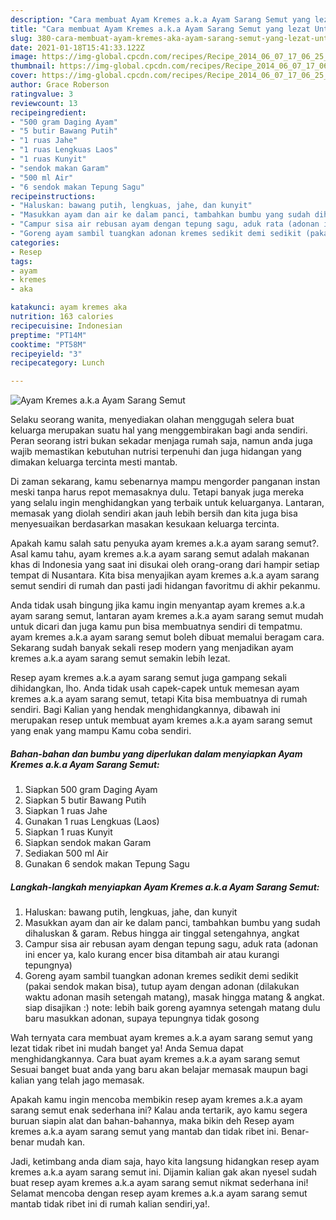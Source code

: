```yaml
---
description: "Cara membuat Ayam Kremes a.k.a Ayam Sarang Semut yang lezat Untuk Jualan"
title: "Cara membuat Ayam Kremes a.k.a Ayam Sarang Semut yang lezat Untuk Jualan"
slug: 380-cara-membuat-ayam-kremes-aka-ayam-sarang-semut-yang-lezat-untuk-jualan
date: 2021-01-18T15:41:33.122Z
image: https://img-global.cpcdn.com/recipes/Recipe_2014_06_07_17_06_25_10_44264e_original_20131009_031515/680x482cq70/ayam-kremes-aka-ayam-sarang-semut-foto-resep-utama.jpg
thumbnail: https://img-global.cpcdn.com/recipes/Recipe_2014_06_07_17_06_25_10_44264e_original_20131009_031515/680x482cq70/ayam-kremes-aka-ayam-sarang-semut-foto-resep-utama.jpg
cover: https://img-global.cpcdn.com/recipes/Recipe_2014_06_07_17_06_25_10_44264e_original_20131009_031515/680x482cq70/ayam-kremes-aka-ayam-sarang-semut-foto-resep-utama.jpg
author: Grace Roberson
ratingvalue: 3
reviewcount: 13
recipeingredient:
- "500 gram Daging Ayam"
- "5 butir Bawang Putih"
- "1 ruas Jahe"
- "1 ruas Lengkuas Laos"
- "1 ruas Kunyit"
- "sendok makan Garam"
- "500 ml Air"
- "6 sendok makan Tepung Sagu"
recipeinstructions:
- "Haluskan: bawang putih, lengkuas, jahe, dan kunyit"
- "Masukkan ayam dan air ke dalam panci, tambahkan bumbu yang sudah dihaluskan &amp; garam. Rebus hingga air tinggal setengahnya, angkat"
- "Campur sisa air rebusan ayam dengan tepung sagu, aduk rata (adonan ini encer ya, kalo kurang encer bisa ditambah air atau kurangi tepungnya)"
- "Goreng ayam sambil tuangkan adonan kremes sedikit demi sedikit (pakai sendok makan bisa), tutup ayam dengan adonan (dilakukan waktu adonan masih setengah matang), masak hingga matang &amp; angkat. siap disajikan :) note: lebih baik goreng ayamnya setengah matang dulu baru masukkan adonan, supaya tepungnya tidak gosong"
categories:
- Resep
tags:
- ayam
- kremes
- aka

katakunci: ayam kremes aka 
nutrition: 163 calories
recipecuisine: Indonesian
preptime: "PT14M"
cooktime: "PT58M"
recipeyield: "3"
recipecategory: Lunch

---
```



![Ayam Kremes a.k.a Ayam Sarang Semut](https://img-global.cpcdn.com/recipes/Recipe_2014_06_07_17_06_25_10_44264e_original_20131009_031515/680x482cq70/ayam-kremes-aka-ayam-sarang-semut-foto-resep-utama.jpg)

Selaku seorang wanita, menyediakan olahan menggugah selera buat keluarga merupakan suatu hal yang menggembirakan bagi anda sendiri. Peran seorang istri bukan sekadar menjaga rumah saja, namun anda juga wajib memastikan kebutuhan nutrisi terpenuhi dan juga hidangan yang dimakan keluarga tercinta mesti mantab.

Di zaman  sekarang, kamu sebenarnya mampu mengorder panganan instan meski tanpa harus repot memasaknya dulu. Tetapi banyak juga mereka yang selalu ingin menghidangkan yang terbaik untuk keluarganya. Lantaran, memasak yang diolah sendiri akan jauh lebih bersih dan kita juga bisa menyesuaikan berdasarkan masakan kesukaan keluarga tercinta. 



Apakah kamu salah satu penyuka ayam kremes a.k.a ayam sarang semut?. Asal kamu tahu, ayam kremes a.k.a ayam sarang semut adalah makanan khas di Indonesia yang saat ini disukai oleh orang-orang dari hampir setiap tempat di Nusantara. Kita bisa menyajikan ayam kremes a.k.a ayam sarang semut sendiri di rumah dan pasti jadi hidangan favoritmu di akhir pekanmu.

Anda tidak usah bingung jika kamu ingin menyantap ayam kremes a.k.a ayam sarang semut, lantaran ayam kremes a.k.a ayam sarang semut mudah untuk dicari dan juga kamu pun bisa membuatnya sendiri di tempatmu. ayam kremes a.k.a ayam sarang semut boleh dibuat memalui beragam cara. Sekarang sudah banyak sekali resep modern yang menjadikan ayam kremes a.k.a ayam sarang semut semakin lebih lezat.

Resep ayam kremes a.k.a ayam sarang semut juga gampang sekali dihidangkan, lho. Anda tidak usah capek-capek untuk memesan ayam kremes a.k.a ayam sarang semut, tetapi Kita bisa membuatnya di rumah sendiri. Bagi Kalian yang hendak menghidangkannya, dibawah ini merupakan resep untuk membuat ayam kremes a.k.a ayam sarang semut yang enak yang mampu Kamu coba sendiri.

<!--inarticleads1-->

##### Bahan-bahan dan bumbu yang diperlukan dalam menyiapkan Ayam Kremes a.k.a Ayam Sarang Semut:

1. Siapkan 500 gram Daging Ayam
1. Siapkan 5 butir Bawang Putih
1. Siapkan 1 ruas Jahe
1. Gunakan 1 ruas Lengkuas (Laos)
1. Siapkan 1 ruas Kunyit
1. Siapkan sendok makan Garam
1. Sediakan 500 ml Air
1. Gunakan 6 sendok makan Tepung Sagu




<!--inarticleads2-->

##### Langkah-langkah menyiapkan Ayam Kremes a.k.a Ayam Sarang Semut:

1. Haluskan: bawang putih, lengkuas, jahe, dan kunyit
1. Masukkan ayam dan air ke dalam panci, tambahkan bumbu yang sudah dihaluskan &amp; garam. Rebus hingga air tinggal setengahnya, angkat
1. Campur sisa air rebusan ayam dengan tepung sagu, aduk rata (adonan ini encer ya, kalo kurang encer bisa ditambah air atau kurangi tepungnya)
1. Goreng ayam sambil tuangkan adonan kremes sedikit demi sedikit (pakai sendok makan bisa), tutup ayam dengan adonan (dilakukan waktu adonan masih setengah matang), masak hingga matang &amp; angkat. siap disajikan :) note: lebih baik goreng ayamnya setengah matang dulu baru masukkan adonan, supaya tepungnya tidak gosong




Wah ternyata cara membuat ayam kremes a.k.a ayam sarang semut yang lezat tidak ribet ini mudah banget ya! Anda Semua dapat menghidangkannya. Cara buat ayam kremes a.k.a ayam sarang semut Sesuai banget buat anda yang baru akan belajar memasak maupun bagi kalian yang telah jago memasak.

Apakah kamu ingin mencoba membikin resep ayam kremes a.k.a ayam sarang semut enak sederhana ini? Kalau anda tertarik, ayo kamu segera buruan siapin alat dan bahan-bahannya, maka bikin deh Resep ayam kremes a.k.a ayam sarang semut yang mantab dan tidak ribet ini. Benar-benar mudah kan. 

Jadi, ketimbang anda diam saja, hayo kita langsung hidangkan resep ayam kremes a.k.a ayam sarang semut ini. Dijamin kalian gak akan nyesel sudah buat resep ayam kremes a.k.a ayam sarang semut nikmat sederhana ini! Selamat mencoba dengan resep ayam kremes a.k.a ayam sarang semut mantab tidak ribet ini di rumah kalian sendiri,ya!.

